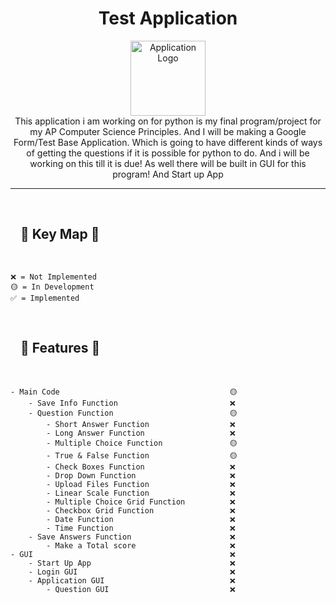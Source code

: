 <h1 align="center">Test Application</h1>
<p align="center">
  <img src="D:\Code\Python\Final_Project_2022\resource\image\logo\logo.png" alt="Application Logo" width="120px" height="120px"/>
  <br>
  This application i am working on for python is my final program/project for my AP Computer Science Principles. 
  And I will be making a Google Form/Test Base Application. 
  Which is going to have different kinds of ways of getting the questions if it is possible for python to do. 
  And i will be working on this till it is due!
  As well there will be built in GUI for this program! And Start up App
  <br>
</p>
<hr>
<br>
<h2 style="padding-left: 1rem">🔑 Key Map 🔑</h2>
<br>

```
❌ = Not Implemented
🟡 = In Development
✅ = Implemented
```
<br>
<h2 style="padding-left: 1rem">📒 Features 📒</h2>
<br>

```
- Main Code                                      🟡
    - Save Info Function                         ❌
    - Question Function                          🟡 
        - Short Answer Function                  ❌
        - Long Answer Function                   ❌
        - Multiple Choice Function               🟡 
        - True & False Function                  🟡
        - Check Boxes Function                   ❌
        - Drop Down Function                     ❌
        - Upload Files Function                  ❌
        - Linear Scale Function                  ❌
        - Multiple Choice Grid Function          ❌
        - Checkbox Grid Function                 ❌
        - Date Function                          ❌
        - Time Function                          ❌
    - Save Answers Function                      ❌
        - Make a Total score                     ❌
- GUI                                            ❌
    - Start Up App                               ❌
    - Login GUI                                  ❌
    - Application GUI                            ❌
        - Question GUI                           ❌
```